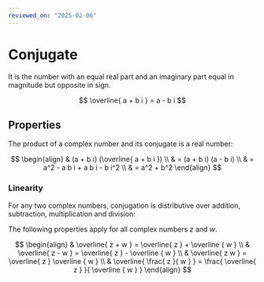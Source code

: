 ```yaml
---
reviewed_on: "2025-02-06"
---
```


# Conjugate

It is the number with an equal real part and an imaginary part equal in magnitude but opposite in sign.

$$
\overline{ a + b i } = a - b i
$$

## Properties

The product of a complex number and its conjugate is a real number:

$$
\begin{align}
	& (a + b i) (\overline{ a + b i }) \\
	& = (a + b i) (a - b i) \\
	& = a^2 - a b i + a b i - b i^2 \\
	& = a^2 + b^2
\end{align}
$$

### Linearity

For any two complex numbers, conjugation is distributive over addition, subtraction, multiplication and division:

The following properties apply for all complex numbers $z$ and $w$.

$$
\begin{align}
	& \overline{ z + w } = \overline{ z } + \overline { w } \\
	& \overline{ z - w } = \overline{ z } - \overline { w } \\
	& \overline{ z w } = \overline{ z } \overline { w } \\
	& \overline{ \frac{ z }{ w } } = \frac{ \overline{ z } }{ \overline { w } }
\end{align}
$$
